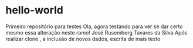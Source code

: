 ﻿# hello-world
Primeiro repositório para testes
Ola, agora testando para ver se dar certo mesmo essa alteração neste ramo!
José Rusemberg Tavares da Silva
Após realizar clone , a inclusão de novos dados, escrita de mais texto
